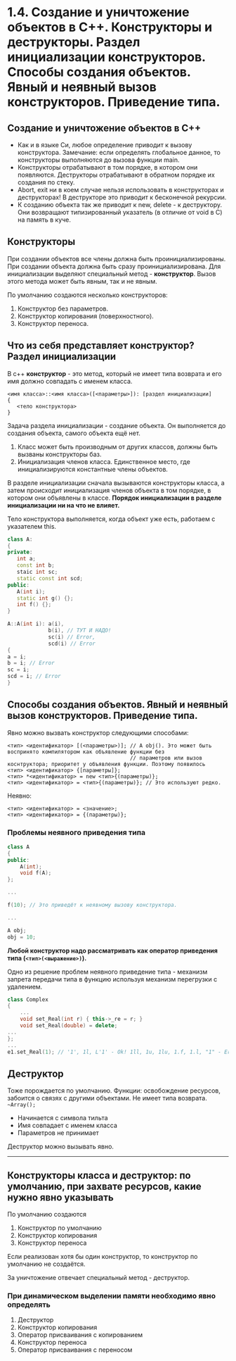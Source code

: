 # 1.4. Создание и уничтожение объектов в С++. Конструкторы и деструкторы. Раздел инициализации конструкторов. Способы создания объектов. Явный и неявный вызов конструкторов. Приведение типа.

## Создание и уничтожение объектов в С++

* Как и в языке Си, любое определение приводит к вызову конструктора. Замечание: если определять глобальное данное, то конструкторы выполняются до вызова функции main.
* Конструкторы отрабатывают в том порядке, в котором они появляются. Деструкторы отрабатывают в обратном порядке их создания по стеку. 
* Abort, exit ни в коем случае нельзя использовать в конструкторах и деструкторах! В деструкторе это приводит к бесконечной рекурсии.
* К созданию объекта так же приводит к new, delete - к деструктору. Они возвращают типизированный указатель (в отличие от void в C) на память в куче. 

## Конструкторы 

При создании объектов все члены должна быть проинициализированы. При создании объекта должна быть сразу проинициализирована. Для инициализации выделяют специальный метод - **конструктор**. Вызов этого метода может быть явным, так и не явным. 


По умолчанию создаются несколько конструкторов:
1. Конструктор без параметров.
2. Конструктор копирования (поверхностного).
3. Конструктор переноса.

## Что из себя представляет конструктор? Раздел инициализации

В c++ **конструктор** - это метод, который не имеет типа возврата и его имя должно совпадать с именем класса.

```
<имя класса>::<имя класса>([<параметры>]): [раздел инициализации]
{
   <тело конструктора>
}
```

Задача раздела инициализации - создание объекта. Он выполняется до создания объекта, самого объекта ещё нет.
1. Класс может быть производным от других классов, должны быть вызваны конструкторы баз.
2. Инициализация членов класса. Единственное место, где инициализируются константные члены объектов.

В разделе инициализации сначала вызываются конструкторы класса, а затем происходит инициализация членов объекта в том порядке, в котором они объявлены в классе. **Порядок инициализации в разделе инициализации ни на что не влияет.**

Тело конструктора выполняется, когда объект уже есть, работаем с указателем this.

```cpp
class A:
{
private:
   int a;
   const int b;
   staic int sc;
   static const int scd;
public:
   A(int i);
   static int g() {};
   int f() {};
}

A::A(int i): a(i), 
             b(i), // ТУТ И НАДО!
             sc(i) // Error,
             scd(i) // Error
{
a = i;
b = i; // Error
sc = i;
scd = i; // Error
}
```

## Способы создания объектов. Явный и неявный вызов конструкторов. Приведение типа.

Явно можно вызвать конструктор следующими способами:
```
<тип> <идентификатор> [(<параметры>)]; // A obj(). Это может быть воспринято компилятором как объявление функции без
                                       // параметров или вызов коснтруктора; приоритет у объявления функции. Поэтому появилось
<тип> <идентификатор> {[параметры]}; 
<тип> *<идентификатор> = new <тип>{(параметры)};
<тип> <идентификатор> = <тип>{(параметры)}; // Это используют редко.
```
Неявно:
```
<тип> <идентификатор> = <значение>;
<тип> <идентификатор> = {(параметры)};
```
### Проблемы неявного приведения типа

```cpp
class A
{
public:
    A(int);
    void f(A); 
};

...

f(10); // Это приведёт к неявному вызову конструктора.

...

A obj;
obj = 10;
```

**Любой конструктор надо рассматривать как оператор приведения типа (`<тип>(<выражение>)`).**

Одно из решение проблем неявного приведение типа - механизм запрета передачи типа в функцию используя механизм перегрузки с удалением.

```cpp
class Complex
{
    ...
    void set_Real(int r) { this->_re = r; }
    void set_Real(double) = delete;
...
};
...
e1.set_Real(1);	// '1', 1l, L'1' - Ok! 1ll, 1u, 1lu, 1.f, 1.l, "1" - Error!
```

## Деструктор

Тоже порождается по умолчанию. Функции: освобождение ресурсов, забоится о связях с другими объектами. Не имеет типа возврата. `~Array();` 
* Начинается с символа тильта
* Имя совпадает с именем класса
* Параметров не принимает

Деструктор можно вызывать явно.

***

## Конструкторы класса и деструктор: по умолчанию, при захвате ресурсов, какие нужно явно указывать

По умолчанию создаются
1. Конструктор по умолчанию
2. Конструктор копирования
3. Конструктор переноса

Если реализован хотя бы один конструктор, то конструктор по умолчанию не создаётся.

За уничтожение отвечает специальный метод  - деструктор.

### При динамическом выделении памяти необходимо явно определять

1. Деструктор
2. Конструктор копирования
3. Оператор присваивания с копированием
4. Конструктор переноса
5. Оператор присваивания с переносом